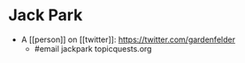 # Jack Park

- A [[person]] on [[twitter]]: https://twitter.com/gardenfelder
  - #email jackpark topicquests.org
